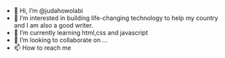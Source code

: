 - 👋 Hi, I’m @judahowolabi
- 👀 I’m interested in building life-changing technology to help my country and I am also a good writer.
- 🌱 I’m currently learning html,css and javascript
- 💞️ I’m looking to collaborate on ...
- 📫 How to reach me 

<!---
ELCTRON01/ELCTRON01 is a ✨ special ✨ repository because its `README.md` (this file) appears on your GitHub profile.
You can click the Preview link to take a look at your changes.
--->

